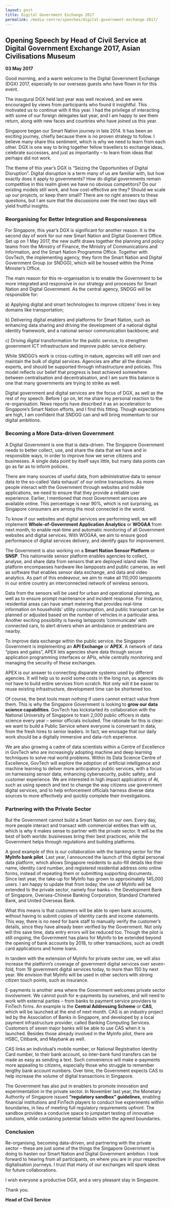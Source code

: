 ```yaml
---
layout: post
title: Digital Government Exchange 2017
permalink: /media-centre/speeches/digital-government-exchange-2017/
---
```

## Opening Speech by Head of Civil Service at Digital Government Exchange 2017, Asian Civilisations Museum

**03 May 2017**

Good morning, and a warm welcome to the Digital Government Exchange (DGX) 2017, especially to our overseas guests who have flown in for this event.  
  
The inaugural DGX held last year was well received, and we were encouraged by views from participants who found it insightful. This motivated us to continue with it this year. I had the privilege of interacting with some of our foreign delegates last year, and I am happy to see them return, along with new faces and countries who have joined us this year.  
  
Singapore began our Smart Nation journey in late 2014. It has been an exciting journey, chiefly because there is no proven strategy to follow. I believe many share this sentiment, which is why we need to learn from each other. DGX is one way to bring together fellow travellers to exchange ideas, celebrate successes, and just as importantly – to learn from ideas that perhaps did not work.  
  
The theme of this year’s DGX is “Seizing the Opportunities of Digital Disruption”. Digital disruption is a term many of us are familiar with, but how exactly does it apply to governments? How do digital governments remain competitive in this realm given we have no obvious competitors? Do our existing models still work, and how cost-effective are they? Should we scale up our projects, or keep them small? There are no right answers to these questions, but I am sure that the discussions over the next two days will yield fruitful insights.

### Reorganising for Better Integration and Responsiveness

For Singapore, this year’s DGX is significant for another reason. It is the second day of work for our new Smart Nation and Digital Govement Office. Set up on 1 May 2017, the new outfit draws together the planning and policy teams from the Ministry of Finance, the Ministry of Communications and Information, and the Smart Nation Programme Office. Together with GovTech, the implementing agency, they form the Smart Nation and Digital Government Group (or SNDGG), which will be housed within the Prime Minister’s Office.  
  
The main reason for this re-organisation is to enable the Government to be more integrated and responsive in our strategy and processes for Smart Nation and Digital Government. As the central agency, SNDGG will be responsible for:

a) Applying digital and smart technologies to improve citizens’ lives in key domains like transportation;  
  
b) Delivering digital enablers and platforms for Smart Nation, such as enhancing data sharing and driving the development of a national digital identity framework, and a national sensor communication backbone; and  
  
c) Driving digital transformation for the public service, to strengthen government ICT infrastructure and improve public service delivery.

While SNDGG’s work is cross-cutting in nature, agencies will still own and maintain the bulk of digital services. Agencies are after all the domain experts, and should be supported through infrastructure and policies. This model reflects our belief that progress is best achieved somewhere between centralisation and decentralisation, and I am sure this balance is one that many governments are trying to strike as well.  
  
Digital government and digital services are the focus of DGX, as well as the rest of my speech. Before I go on, let me share my personal reaction to the re-organisation. News reports have described it as an acceleration to Singapore’s Smart Nation efforts, and I find this fitting. Though expectations are high, I am confident that SNDGG can and will bring momentum to our digital ambitions.

### Becoming a More Data-driven Government

A Digital Government is one that is data-driven. The Singapore Government needs to better collect, use, and share the data that we have and in responsible ways, in order to improve how we serve citizens and businesses. A single data point by itself says little, but many data points can go as far as to inform policies.  
  
There are many sources of useful data, from administrative data to sensor data to the so-called ‘data exhaust’ of our online transactions. As more people interact with the Government through websites and mobile applications, we need to ensure that they provide a reliable user experience. Earlier, I mentioned that most Government services are available online. This percentage is near 90%, which is not surprising, as Singapore consumers are among the most connected in the world.  
  
To know if our websites and digital services are performing well, we will implement **Whole-of-Government Application Analytics** or **WOGAA** from next month, to enable real-time and automatic monitoring of all Government websites and digital services. With WOGAA, we aim to ensure good performance of digital services delivery, and identify gaps for improvement.  
  
The Government is also working on a **Smart Nation Sensor Platform** or **SNSP**. This nationwide sensor platform enables agencies to collect, analyse, and share data from sensors that are deployed island wide. The platform encompasses hardware like lampposts and public cameras, as well as software that enables sensor data exchange, and data and video analytics. As part of this endeavour, we aim to make all 110,000 lampposts in our entire country an interconnected network of wireless sensors.

Data from the sensors will be used for urban and operational planning, as well as to ensure prompt maintenance and incident response. For instance, residential areas can have smart metering that provides real-time information on households’ utility consumption, and public transport can be planned or adjusted based on the number of vehicles in a particular area. Another exciting possibility is having lampposts ‘communicate’ with connected cars, to alert drivers when an ambulance or pedestrians are nearby.  
  
To improve data exchange within the public service, the Singapore Government is implementing an **API Exchange** or **APEX**. A network of data “pipes and gates”, APEX lets agencies share data through secure application programming interfaces or APIs, while centrally monitoring and managing the security of these exchanges.  
  
APEX is our answer to connecting disparate systems used by different agencies. It will help us to avoid some costs in the long run, as agencies do not have to build entire services from scratch. Not only will it be easier to reuse existing infrastructure, development time can be shortened too.  
  
Of course, the best tools mean nothing if users cannot extract value from them. This is why the Singapore Government is looking to **grow our data science capabilities**. GovTech has kickstarted its collaboration with the National University of Singapore to train 2,000 public officers in data science every year – senior officials included. The rationale for this is clear: we want to build a Public Service where everyone is conversant in data, from the fresh hires to senior leaders. In fact, we envisage that our daily work should be a digitally immersive and data-rich experience.  
  
We are also growing a cadre of data scientists within a Centre of Excellence in GovTech who are increasingly adopting machine and deep learning techniques to solve real world problems. Within its Data Science Centre of Excellence, GovTech will explore the adoption of artificial intelligence and machine learning to deliver more anticipatory public services, with a focus on harnessing sensor data, enhancing cybersecurity, public safety, and customer experience. We are interested in high impact applications of AI, such as using speech and text to change the way citizens use government digital services, and to help enforcement officials harness diverse data sources to more effectively and quickly complete their investigations.

### Partnering with the Private Sector

But the Government cannot build a Smart Nation on our own. Every day, more people interact and transact with commercial entities than with us, which is why it makes sense to partner with the private sector. It will be the best of both worlds: businesses bring their best practices, while the Government helps through regulations and building platforms.  
  
A good example of this is our collaboration with the banking sector for the **MyInfo bank pilot**. Last year, I announced the launch of this digital personal data platform, which allows Singapore residents to auto-fill details like their name, identity card number, and registered residential address onto online forms, instead of repeating them or submitting supporting documents. Since last year, the take-up for MyInfo has grown to approximately 145,000 users. I am happy to update that from today, the use of MyInfo will be extended to the private sector, namely four banks – the Development Bank of Singapore, Oversea-Chinese Banking Corporation, Standard Chartered Bank, and United Overseas Bank.  
  
What this means is that customers will be able to open bank accounts, without having to submit copies of identity cards and income statements. This way, there is no need for bank staff to manually verify the customer’s details, since they have already been verified by the Government. Not only will this save time, data entry errors will be reduced too. Though the pilot is still ongoing, the Government has plans for MyInfo to be extended beyond the opening of bank accounts by 2018, to other transactions, such as credit card applications and home loans.  
  
In tandem with the extension of MyInfo for private sector use, we will also increase the platform’s coverage of government digital services over seven-fold, from 19 government digital services today, to more than 150 by next year. We envision that MyInfo will be used in other sectors with strong citizen touch points, such as insurance.  
  
E-payments is another area where the Government welcomes private sector involvement. We cannot push for e-payments by ourselves, and will need to work with external parties – from banks to payment service providers to FinTech firms. An example is the **Central Addressing Scheme** or **CAS**, which will be launched at the end of next month. CAS is an industry project led by the Association of Banks in Singapore, and developed by a local payment infrastructure provider, called Banking Computing Services. Customers of seven major banks will be able to use CAS when it is launched. Besides those already involved in the MyInfo pilot, there are HSBC, Citibank, and Maybank as well.  
  
CAS links an individual’s mobile number, or National Registration Identity Card number, to their bank account, so inter-bank fund transfers can be made as easy as sending a text. Such convenience will make e-payments more appealing to citizens, especially those who struggle to remember lengthy bank account numbers. Over time, the Government expects CAS to help increase the volume of digital transactions in Singapore.  
  
The Government has also put in enablers to promote innovation and experimentation in the private sector. In November last year, the Monetary Authority of Singapore issued **“regulatory sandbox” guidelines**, enabling financial institutions and FinTech players to conduct live experiments within boundaries, in lieu of meeting full regulatory requirements upfront. The sandbox provides a conducive space to jumpstart testing of innovative solutions, while containing potential fallouts within the agreed boundaries.

### Conclusion

Re-organising, becoming data-driven, and partnering with the private sector – these are just some of the things the Singapore Government is doing to hasten our Smart Nation and Digital Government ambition. I look forward to hearing from all participants, on where you are in your respective digitalisation journeys. I trust that many of our exchanges will spark ideas for future collaborations.  
  
I wish everyone a productive DGX, and a very pleasant stay in Singapore.  
  
Thank you.

**Head of Civil Service**